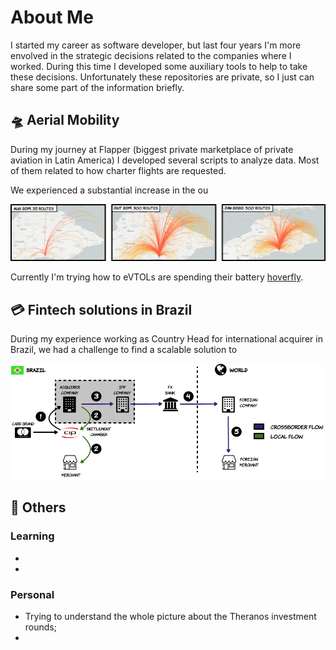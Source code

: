 # About Me

I started my career as software developer, but last four years I'm more envolved in the strategic decisions related to the companies where I worked.
During this time I developed some auxiliary tools to help to take these decisions. Unfortunately these repositories are private, so I just can share some part of the information briefly.

## :flying_saucer: Aerial Mobility

During my journey at Flapper (biggest private marketplace of private aviation in Latin America) I developed several scripts to analyze data. Most of them related to how charter flights are requested.

We experienced a substantial increase in the ou

![Flapper quotations evolution](/images/quotations.png)

Currently I'm trying how to eVTOLs are spending their battery [hoverfly](myLib/README.md).

## :credit_card: Fintech solutions in Brazil

During my experience working as Country Head for international acquirer in Brazil, we had a challenge to find a scalable solution to 

![Flapper quotations evolution](/images/crossborder.png)


## :jigsaw: Others

### Learning

- 
- 

### Personal

- Trying to understand the whole picture about the Theranos investment rounds;
- 

<!---
avirzin/avirzin is a ✨ special ✨ repository because its `README.md` (this file) appears on your GitHub profile.
You can click the Preview link to take a look at your changes.
--->
